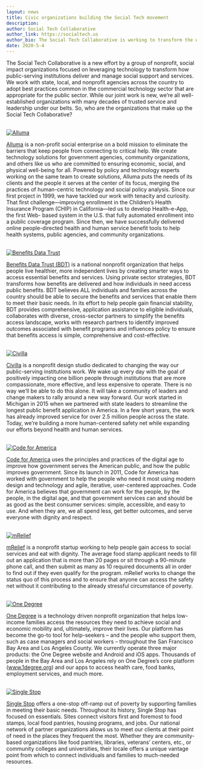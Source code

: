 ```yaml
---
layout: news
title: Civic organizations building the Social Tech movement
description:
author: Social Tech Collaborative
author_link: https://socialtech.us
author_bio: The Social Tech Collaborative is working to transform the way technology powers social services. <a href="/about">Learn more.</a>
date: 2020-5-4
---
```


The Social Tech Collaborative is a new effort by a group of nonprofit, social impact organizations focused on leveraging technology to transform how public-serving institutions deliver and manage social support and services. We work with state, local, and nonprofit agencies across the country to adopt best practices common in the commercial technology sector that are appropriate for the public sector. While our joint work is new, we’re all well-established organizations with many decades of trusted service and leadership under our belts. So, who are the organizations that make up the Social Tech Collaborative?
<br><br>

<div class="col-lg-3">
  <a href="https://www.alluma.org/"><img src="{{site.url}}/{{site.baseurl}}/assets/img/logos/logo-alluma.png" alt="Alluma" title="Alluma"></a>
</div>

<a href="https://alluma.org">Alluma</a> is a non-profit social enterprise on a bold mission to eliminate the barriers that keep people from connecting to critical help. We create technology solutions for government agencies, community organizations, and others like us who are committed to ensuring economic, social, and physical well-being for all. Powered by policy and technology experts working on the same team to create solutions, Alluma puts the needs of its clients and the people it serves at the center of its focus, merging the practices of human-centric technology and social policy analysis. Since our first project in 1999, we have tackled our work with tenacity and curiosity. That first challenge—improving enrollment in the Children’s Health Insurance Program (CHIP) in California—led us to develop Health-e-App, the first Web- based system in the U.S. that fully automated enrollment into a public coverage program. Since then, we have successfully delivered online people-directed health and human service benefit tools to help health systems, public agencies, and community organizations.
<br><br>

<div class="col-lg-3">
<a href="https://bdtrust.org/"><img src="{{site.url}}/{{site.baseurl}}/assets/img/logos/logo-benefitsdatatrust.png" alt="Benefits Data Trust" title="Benefits Data Trust"></a>
</div>

<a href="https://bdtrust.org">Benefits Data Trust (BDT)</a> is a national nonprofit organization that helps people live healthier, more independent lives by creating smarter ways to access essential benefits and services. Using private sector strategies, BDT transforms how benefits are delivered and how individuals in need access public benefits. BDT believes ALL individuals and families across the country should be able to secure the benefits and services that enable them to meet their basic needs. In its effort to help people gain financial stability, BDT provides comprehensive, application assistance to eligible individuals, collaborates with diverse, cross-sector partners to simplify the benefits access landscape, works with research partners to identify improved outcomes associated with benefit programs and influences policy to ensure that benefits access is simple, comprehensive and cost-effective.
<br><br>

<div class="col-lg-3">
<a href="https://www.civilla.com/"><img src="{{site.url}}/{{site.baseurl}}/assets/img/logos/logo-civilla.png" alt="Civilla" title="Civilla"></a>
</div>

<a href="https://civilla.com">Civilla</a> is a nonprofit design studio dedicated to changing the way our public-serving institutions work. We wake up every day with the goal of positively impacting one billion people through institutions that are more compassionate, more effective, and less expensive to operate. There is no way we’ll be able to do this alone. It will take a community of leaders and change makers to rally around a new way forward. Our work started in Michigan in 2015 when we partnered with state leaders to streamline the longest public benefit application in America. In a few short years, the work has already improved service for over 2.5 million people across the state. Today, we’re building a more human-centered safety net while expanding our efforts beyond health and human services.
<br><br>

<div class="col-lg-3">
<a href="https://www.codeforamerica.org/"><img src="{{site.url}}/{{site.baseurl}}/assets/img/logos/logo-cfa.png" alt="Code for America" title="Code for America"></a>
</div>

<a href="https://codeforamerica.org">Code for America</a> uses the principles and practices of the digital age to improve how government serves the American public, and how the public improves government. Since its launch in 2011, Code for America has worked with government to help the people who need it most using modern design and technology and agile, iterative, user-centered approaches. Code for America believes that government can work for the people, by the people, in the digital age, and that government services can and should be as good as the best consumer services: simple, accessible, and easy to use. And when they are, we all spend less, get better outcomes, and serve everyone with dignity and respect.
<br><br>

<div class="col-lg-3">
<a href="https://www.mrelief.com"><img src="{{site.url}}/{{site.baseurl}}/assets/img/logos/logo-mrelief.svg" alt="mRelief" title="mRelief"></a>
</div>

<a href="https://mrelief.com">mRelief</a> is a nonprofit startup working to help people gain access to social services and eat with dignity. The average food stamp applicant needs to fill out an application that is more than 20 pages or sit through a 90-minute phone call, and then submit as many as 10 required documents all in order to find out if they even qualify for the program. mRelief works to change the status quo of this process and to ensure that anyone can access the safety net without it contributing to the already stressful circumstance of poverty.
<br><br>

<div class="col-lg-3">
<a href="https://www.1degree.org/"><img src="{{site.url}}/{{site.baseurl}}/assets/img/logos/logo-onedegree.png" alt="One Degree" title="One Degree"></a>
</div>

<a href="https://degree.org">One Degree</a> is a technology driven nonprofit organization that helps low-income families access the resources they need to achieve social and economic mobility and, ultimately, improve their lives. Our platform has become the go-to tool for help-seekers – and the people who support them, such as case managers and social workers – throughout the San Francisco Bay Area and Los Angeles County. We currently operate three major products: the One Degree website and Android and iOS apps. Thousands of people in the Bay Area and Los Angeles rely on One Degree’s core platform (www.1degree.org) and our apps to access health care, food banks, employment services, and much more.
<br><br>

<div class="col-lg-3">
<a href="https://singlestopusa.org/"><img src="{{site.url}}/{{site.baseurl}}/assets/img/logos/logo-singlestop.svg" alt="Single Stop" title="Single Stop"></a>
</div>

<a href="https://singlestopusa.org">Single Stop</a> offers a one-stop off-ramp out of poverty by supporting families in meeting their basic needs. Throughout its history, Single Stop has focused on essentials. Sites connect visitors first and foremost to food stamps, local food pantries, housing programs, and jobs. Our national network of partner organizations allows us to meet our clients at their point of need in the places they frequent the most. Whether they are community-based organizations like food pantries, libraries, veterans’ centers, etc., or community colleges and universities, their locale offers a unique vantage point from which to connect individuals and families to much-needed resources.
<br><br>
